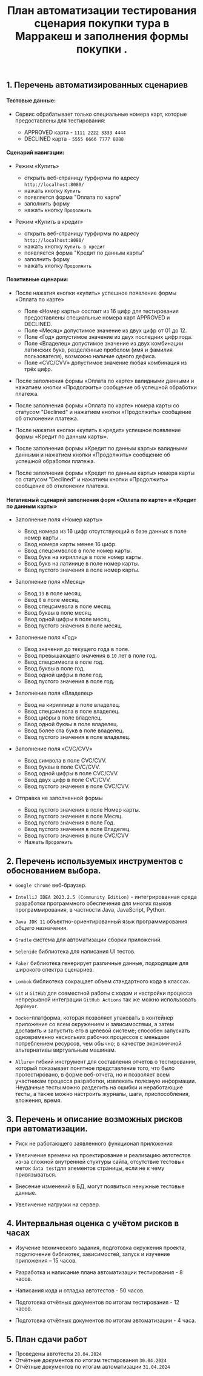 <h1 align="center">План автоматизации тестирования сценария покупки тура в Марракеш и заполнения формы покупки .</h1>
</br>

## 1. Перечень автоматизированных сценариев

#### Тестовые данные:

* Сервис обрабатывает только специальные номера карт, которые предоставлены для тестирования:

    * APPROVED карта - `1111 2222 3333 4444`
    * DECLINED карта - `5555 6666 7777 8888`

#### Сценарий навигации:

* Режим «Купить»
   
    * открыть веб-страницу турфирмы по адресу `http://localhost:8080/`
    * нажать кнопку `Купить`
    * появляется форма "Оплата по карте"
    * заполнить форму
    * нажать кнопку `Продолжить` 

* Режим «Купить в кредит»
   
    * открыть веб-страницу турфирмы по адресу `http://localhost:8080/`
    * нажать кнопку `Купить в кредит`
    * появляется форма "Кредит по данным карты"
    * заполнить форму
    * нажать кнопку `Продолжить`
 
#### Позитивные сценарии:

* После нажатия кнопки «купить» успешное появление формы «Оплата по карте»
    * Поле «Номер карты» состоит из 16 цифр для тестирования предоставлены специальные номера карт APPROVED и DECLINED.
    * Поле «Месяц» допустимое значение из двух цифр от 01 до 12.
    * Поле «Год» допустимое значение из двух последних цифр года.
    * Поле «Владелец» допустимое значение из двух комбинации латинских букв, разделённые пробелом (имя и фамилия пользователя), возможно наличие одного дефиса.
    * Поле «CVC/CVV» допустимое значение любая комбинация из трёх цифр. 
* После заполнения формы «Оплата по карте» валидными данными и нажатием кнопки «Продолжить» сообщение об успешной обработки платежа.

* После заполнения формы «Оплата по карте» номера карты со статусом "Declined" и нажатием кнопки «Продолжить» сообщение об отклонении платежа.

* После нажатия кнопки «купить в кредит» успешное появление формы «Кредит по данным карты».

* После заполнения формы «Кредит по данным карты» валидными данными и нажатием кнопки «Продолжить» сообщение об успешной обработки платежа.

* После заполнения  формы «Кредит по данным карты» номера карты со статусом "Declined" и нажатием кнопки «Продолжить» сообщение об отклонении платежа.

#### Негативный сценарий заполнения форм «Оплата по карте» и «Кредит по данным карты»

* Заполнение поля «Номер карты»
    
    * Ввод номера из 16 цифр отсутствующий в базе данных в поле номер карты .
    * Ввод номера карты менее 16 цифр.
    * Ввод спецсимволов в поле номер карты.
    * Ввод букв на кириллице в поле номер карты.
    * Ввод букв на латинице в поле номер карты.
    * Ввод пустого значения в поле номер карты.
    
 * Заполнение поля «Месяц»
    
    * Ввод `13` в поле месяц.
    * Ввод `0` в поле месяц.
    * Ввод спецсимвола в поле месяц.
    * Ввод буквы в поле месяц.
    * Ввод одной цифры в поле месяц.
    * Ввод пустого значения в поле месяц.
     
 * Заполнение поля «Год»
    
    * Ввод значения до текущего года в поле.
    * Ввод превышающего значения в `10` лет в поле год.
    * Ввод спецсимвола в поле год.
    * Ввод буквы в поле год.
    * Ввод одной цифры в поле год.
    * Ввод пустого значения в поле год.
 
* Заполнение поля «Владелец»
    
    * Ввод на кириллице в поле владелец.
    * Ввод спецсимвола в поле владелец.
    * Ввод цифры в поле владелец.
    * Ввод одной буквы в поле владелец.
    * Ввод более ста букв в поле владелец.
    * Ввод пустого значения в поле владелец.

* Заполнение поля «CVC/CVV»
    
    * Ввод символа в поле CVC/CVV.
    * Ввод буквы в поле CVC/CVV.
    * Ввод одной цифры в поле CVC/CVV.
    * Ввод двух цифр в поле CVC/CVV.
    * Ввод пустого значения в поле CVC/CVV.
 
* Отправка не заполненной формы

    * Ввод пустого значения в поле Номер карты.
    * Ввод пустого значения в поле Месяц.
    * Ввод пустого значения в поле Год.
    * Ввод пустого значения в поле Владелец.
    * Ввод пустого значения в поле CVC/CVV
    * Нажать `Продолжить`

## 2. Перечень используемых инструментов с обоснованием выбора.

* `Google Chrome` веб-браузер.

* `IntelliJ IDEA 2023.2.5 (Community Edition)` - интегрированная среда разработки программного обеспечения для многих языков программирования, в частности Java, JavaScript, Python.

* `Java JDK 11` объектно-ориентированный язык программирования общего назначения.

* `Gradle` cистема для автоматизации сборки приложений.

* `Selenide` библиотека для написания UI тестов.

* `Faker` библиотека  генерирует различные данные, подходящие для широкого спектра сценариев.

* `Lombok` библиотека сокращает объем стандартного кода в классах.

* `Git` и `GitHub` для совместной работы с кодом и настройки процесса непрерывной интеграции `GitHub Actions` так же можно использовать `AppVeyor`.

* `Docker`платформа, которая позволяет упаковать в контейнер приложение со всем окружением и зависимостями, а затем доставить и запустить его в целевой системе; способен запускать одновременно нескольких рабочих процессов с меньшим потреблением ресурсов, чем обычно; в качестве экономичной альтернативы виртуальным машинам.

* `Allure`– гибкий инструмент для составления отчетов о тестировании, который показывает понятное представление того, что было протестировано, в форме веб-отчета, но и позволяет всем участникам процесса разработки, извлекать полезную информации. Неудачные тесты можно разделить на ошибки и неработающие тесты, а также можно настроить журналы, шаги, приспособления, вложения, время.

## 3. Перечень и описание возможных рисков при автоматизации.

* Риск не работающего заявленного функционал приложения

* Увеличение времени на проектирование и реализацию автотестов из-за сложной внутренней стуктуры сайта, отсутствие тестовых меток `data test`для элементов страницы, если не к чему привязываться.

* Внесение изменений в БД, могут появиться ненужные тестовые данные.

* Увеличение нагрузки на сервер.

## 4. Интервальная оценка с учётом рисков в часах

* Изучение технического задания, подготовка  окружения проекта, подключение библиотек, зависимостей, запуск и изучение приложения – 15 часов.

* Разработка и написание плана автоматизации тестирования - 8 часов.

* Написания кода и отладка автотестов - 50 часов.

* Подготовка отчётных документов по итогам тестирования - 12 часов.

* Подготовка отчётных документов по итогам автоматизации - 4 часа.

## 5. План сдачи работ

* Проведены автотесты `28.04.2024`
* Отчётные документов по итогам тестирования `30.04.2024`
* Отчётные документов по итогам автоматизации `31.04.2024`


